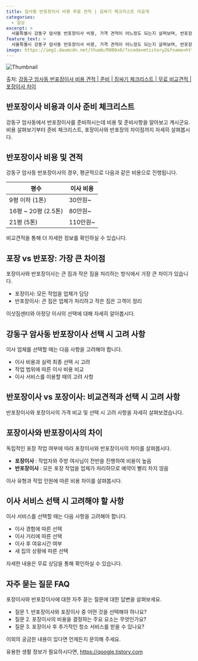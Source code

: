 ```yaml
---
title: 암사동 반포장이사 비용 무료 견적 | 짐싸기 체크리스트 미공개
categories:
  - 일상
excerpt: >
  서울특별시 강동구 암사동 반포장이사 비용, 가격 견적이 어느정도 되는지 살펴보며, 반포장이사를 준비함에 있어 짐싸기 준비 체크리스트가 무엇인지 보겠습니다. 마지막으로 포장이사와 차이점을 통해 무료 비교견적으로 어떤 것이 더 합리적인 선택인지 공유 드립니다.강동구 암사동 포장이사 견적 샘플 보기 👈 클릭강동구 암사동 포장이사 가격 살펴보기 👈 클릭강동구 암사동 반포장이사 평균 이사 비용평수강동구 암사동 평균 이사 비용원룸 이사9평 이하 (1톤)30만원~투룸/쓰리룸 이사16평 ~ 20평 (2.5톤)80만원~쓰리룸 이사21평 (5톤) ~110만원~우리집 무료 이사견적 받기 👈 클릭포장 vs 반포장: 가장 큰 차이점포장과 반포장의 가장 큰 차이점은 포장이사는 모든 작업을 업체가 담당하는 반면, 반포장은 큰..
feature_text: >
  서울특별시 강동구 암사동 반포장이사 비용, 가격 견적이 어느정도 되는지 살펴보며, 반포장이사를 준비함에 있어 짐싸기 준비 체크리스트가 무엇인지 보겠습니다. 마지막으로 포장이사와 차이점을 통해 무료 비교견적으로 어떤 것이 더 합리적인 선택인지 공유 드립니다.강동구 암사동 포장이사 견적 샘플 보기 👈 클릭강동구 암사동 포장이사 가격 살펴보기 👈 클릭강동구 암사동 반포장이사 평균 이사 비용평수강동구 암사동 평균 이사 비용원룸 이사9평 이하 (1톤)30만원~투룸/쓰리룸 이사16평 ~ 20평 (2.5톤)80만원~쓰리룸 이사21평 (5톤) ~110만원~우리집 무료 이사견적 받기 👈 클릭포장 vs 반포장: 가장 큰 차이점포장과 반포장의 가장 큰 차이점은 포장이사는 모든 작업을 업체가 담당하는 반면, 반포장은 큰..
image: https://img1.daumcdn.net/thumb/R800x0/?scode=mtistory2&fname=https%3A%2F%2Fblog.kakaocdn.net%2Fdn%2FcCJ6vD%2FbtsHfBQ4gYh%2FgkXy97oXfGqvRuB8Q9Brj0%2Fimg.webp
---
```


![Thumbnail](https://img1.daumcdn.net/thumb/R800x0/?scode=mtistory2&fname=https%3A%2F%2Fblog.kakaocdn.net%2Fdn%2FcCJ6vD%2FbtsHfBQ4gYh%2FgkXy97oXfGqvRuB8Q9Brj0%2Fimg.webp)

<p>출처: <a href="https://qoogle.tistory.com/9824" rel="dofollow">강동구 암사동 반포장이사 비용 견적 | 준비 | 짐싸기 체크리스트 | 무료 비교견적 | 포장이사 차이</a> </p>

## 반포장이사 비용과 이사 준비 체크리스트

강동구 암사동에서 반포장이사를 준비하시는데 비용 및 준비사항을 알아보고 계시군요. 비용 살펴보기부터 준비 체크리스트, 포장이사와 반포장의
차이점까지 자세히 살펴봅시다.

## 반포장이사 비용 및 견적

강동구 암사동 반포장이사의 경우, 평균적으로 다음과 같은 비용으로 진행됩니다.

**평수** | **이사 비용**  
---|---  
9평 이하 (1톤) | 30만원~  
16평 ~ 20평 (2.5톤) | 80만원~  
21평 (5톤) | 110만원~  
  
비교견적을 통해 더 자세한 정보를 확인하실 수 있습니다.

## 포장 vs 반포장: 가장 큰 차이점

포장이사와 반포장이사는 큰 짐과 작은 짐을 처리하는 방식에서 가장 큰 차이가 있습니다.

  * 포장이사: 모든 작업을 업체가 담당
  * 반포장이사: 큰 짐은 업체가 처리하고 작은 짐은 고객이 정리

이삿짐센터와 아정당 이사의 선택에 대해 자세히 알아봅시다.

## 강동구 암사동 반포장이사 선택 시 고려 사항

이사 업체를 선택할 때는 다음 사항을 고려해야 합니다.

  * 이사 비용과 실력 최종 선택 시 고려
  * 작업 범위에 따른 이사 비용 비교
  * 이사 서비스를 이용할 때의 고려 사항

## 반포장이사 vs 포장이사: 비교견적과 선택 시 고려 사항

반포장이사와 포장이사의 가격 비교 및 선택 시 고려 사항을 자세히 살펴보겠습니다.

## 포장이사와 반포장이사의 차이

독립적인 포장 작업 여부에 따라 포장이사와 반포장이사의 차이를 살펴봅시다.

  * **포장이사** : 작업자와 주방 여사님이 전반을 진행하여 비용이 높음
  * **반포장이사** : 모든 포장 작업을 업체가 처리하므로 예약이 빨리 차지 않음

이사 유형과 작업 인원에 따른 비용 차이를 살펴봅시다.

## 이사 서비스 선택 시 고려해야 할 사항

이사 서비스를 선택할 때는 다음 사항을 고려해야 합니다.

  * 이사 경험에 따른 선택
  * 이사 거리에 따른 선택
  * 이사 후 여유시간 여부
  * 새 집의 상황에 따른 선택

자세한 내용은 무료 상담을 통해 확인하실 수 있습니다.

## 자주 묻는 질문 FAQ

포장이사와 반포장이사에 대한 자주 묻는 질문에 대한 답변을 살펴보세요.

  * 질문 1. 반포장이사와 포장이사 중 어떤 것을 선택해야 하나요?
  * 질문 2. 포장이사의 비용을 결정하는 주요 요소는 무엇인가요?
  * 질문 3. 포장이사 후 추가적인 청소 서비스를 받을 수 있나요?

이외의 궁금한 내용이 있다면 언제든지 문의해 주세요.

 

유용한 생활 정보가 필요하시다면, <a href="https://qoogle.tistory.com" rel="dofollow">https://qoogle.tistory.com</a>



